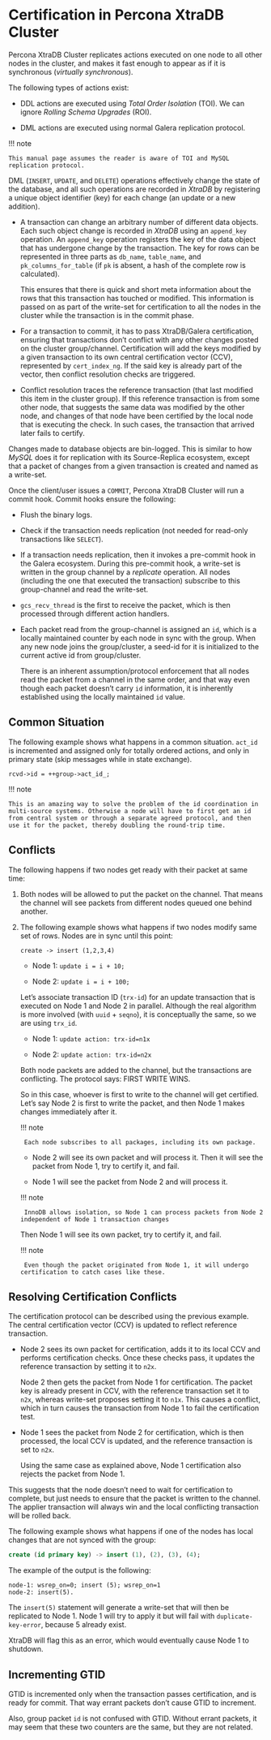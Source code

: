 # Certification in Percona XtraDB Cluster

Percona XtraDB Cluster replicates actions executed on one node
to all other nodes in the cluster,
and makes it fast enough to appear
as if it is synchronous (*virtually synchronous*).

The following types of actions exist:

* DDL actions are executed using *Total Order Isolation* (TOI). We can ignore *Rolling Schema Upgrades* (ROI).

* DML actions are executed using normal Galera replication protocol.

!!! note

    This manual page assumes the reader is aware of TOI and MySQL replication protocol.

DML (`INSERT`, `UPDATE`, and `DELETE`) operations
effectively change the state of the database,
and all such operations are recorded in *XtraDB*
by registering a unique object identifier (key)
for each change (an update or a new addition).

* A transaction can change an arbitrary number of different data objects.
  Each such object change is recorded in *XtraDB*
  using an `append_key` operation.
  An `append_key` operation registers the key of the data object
  that has undergone change by the transaction.
  The key for rows can be represented in three parts as
  `db_name`, `table_name`, and `pk_columns_for_table`
  (if `pk` is absent, a hash of the complete row is calculated).

  This ensures that there is quick and short meta information
  about the rows that this transaction has touched or modified.
  This information is passed on as part of the write-set for certification
  to all the nodes in the cluster while the transaction is in the commit phase.

* For a transaction to commit, it has to pass XtraDB/Galera certification,
  ensuring that transactions don’t conflict with any other changes
  posted on the cluster group/channel.
  Certification will add the keys modified by a given transaction
  to its own central certification vector (CCV),
  represented by `cert_index_ng`.
  If the said key is already part of the vector,
  then conflict resolution checks are triggered.

* Conflict resolution traces the reference transaction
  (that last modified this item in the cluster group).
  If this reference transaction is from some other node,
  that suggests the same data was modified by the other node,
  and changes of that node have been certified by the local node
  that is executing the check.
  In such cases, the transaction that arrived later fails to certify.

Changes made to database objects are bin-logged.
This is similar to how *MySQL* does it for replication
with its Source-Replica ecosystem,
except that a packet of changes from a given transaction
is created and named as a write-set.

Once the client/user issues a `COMMIT`,
Percona XtraDB Cluster will run a commit hook.
Commit hooks ensure the following:

* Flush the binary logs.

* Check if the transaction needs replication (not needed for read-only transactions like `SELECT`).

* If a transaction needs replication, then it invokes a pre-commit hook in the Galera ecosystem. During this pre-commit hook, a write-set is written in the group channel by a *replicate* operation. All nodes (including the one that executed the transaction) subscribe to this group-channel and read the write-set.

* `gcs_recv_thread` is the first to receive the packet, which is then processed through different action handlers.

* Each packet read from the group-channel is assigned an `id`, which is a locally maintained counter by each node in sync with the group. When any new node joins the group/cluster, a seed-id for it is initialized to the current active id from group/cluster.

  There is an inherent assumption/protocol enforcement
  that all nodes read the packet from a channel in the same order,
  and that way even though each packet doesn’t carry `id` information,
  it is inherently established using the locally maintained `id` value.

## Common Situation

The following example shows what happens in a common situation.
`act_id` is incremented and assigned only for totally ordered actions,
and only in primary state (skip messages while in state exchange).

```text
rcvd->id = ++group->act_id_;
```

!!! note

    This is an amazing way to solve the problem of the id coordination in multi-source systems. Otherwise a node will have to first get an id from central system or through a separate agreed protocol, and then use it for the packet, thereby doubling the round-trip time.

## Conflicts

The following happens if two nodes get ready with their packet at same time:

1. Both nodes will be allowed to put the packet on the channel. That means the channel will see packets from different nodes queued one behind another.

2. The following example shows what happens if two nodes modify same set of rows. Nodes are in sync until this point:

    ```shell
    create -> insert (1,2,3,4)
    ```

     * Node 1: `update i = i + 10;`

     * Node 2: `update i = i + 100;`

    Let’s associate transaction ID (`trx-id`) for an update transaction that is executed on Node 1 and Node 2 in parallel.
    Although the real algorithm is more involved (with `uuid` + `seqno`), it is conceptually the same, so we are using `trx_id`.

     * Node 1: `update action: trx-id=n1x`

     * Node 2: `update action: trx-id=n2x`

    Both node packets are added to the channel, but the transactions are conflicting. The protocol says: FIRST WRITE WINS.

    So in this case, whoever is first to write to the channel will get certified.
    Let’s say Node 2 is first to write the packet, and then Node 1 makes changes immediately after it.

    !!! note

        Each node subscribes to all packages, including its own package.

     * Node 2 will see its own packet and will process it. Then it will see the packet from Node 1, try to certify it, and fail.

     * Node 1 will see the packet from Node 2 and will process it.

    !!! note

        InnoDB allows isolation, so Node 1 can process packets from Node 2 independent of Node 1 transaction changes

    Then Node 1 will see its own packet, try to certify it, and fail.

    !!! note 

        Even though the packet originated from Node 1, it will undergo certification to catch cases like these.

## Resolving Certification Conflicts

The certification protocol can be described using the previous example.
The central certification vector (CCV) is updated
to reflect reference transaction.

* Node 2 sees its own packet for certification, adds it to its local CCV and performs certification checks. Once these checks pass, it updates the reference transaction by setting it to `n2x`.

  Node 2 then gets the packet from Node 1 for certification.
  The packet key is already present in CCV,
  with the reference transaction set it to `n2x`,
  whereas write-set proposes setting it to `n1x`.
  This causes a conflict, which in turn causes the transaction from Node 1
  to fail the certification test.

* Node 1 sees the packet from Node 2 for certification, which is then processed, the local CCV is updated, and the reference transaction is set to `n2x`.

  Using the same case as explained above, Node 1 certification also rejects the packet from Node 1.

This suggests that the node doesn’t need to wait for certification to complete,
but just needs to ensure that the packet is written to the channel.
The applier transaction will always win
and the local conflicting transaction will be rolled back.

The following example shows what happens
if one of the nodes has local changes that are not synced with the group:

```sql
create (id primary key) -> insert (1), (2), (3), (4);
```

The example of the output is the following:

```text
node-1: wsrep_on=0; insert (5); wsrep_on=1
node-2: insert(5).
```

The `insert(5)` statement will generate a write-set
that will then be replicated to Node 1.
Node 1 will try to apply it but will fail with `duplicate-key-error`,
because 5 already exist.

XtraDB will flag this as an error,
which would eventually cause Node 1 to shutdown.

## Incrementing GTID

GTID is incremented only when the transaction passes certification,
and is ready for commit.
That way errant packets don’t cause GTID to increment.

Also, group packet `id` is not confused with GTID.
Without errant packets,
it may seem that these two counters are the same,
but they are not related.
